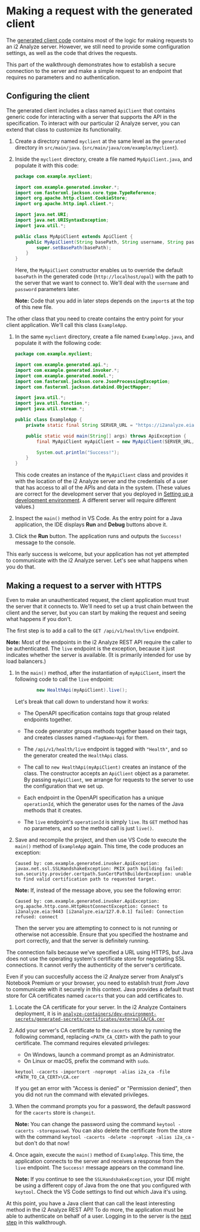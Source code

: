 # Making a request with the generated client

The [generated client code](generating-client-code.md) contains most of the logic for making requests to an i2 Analyze server.
However, we still need to provide some configuration settings, as well as the code that drives the requests.

This part of the walkthrough demonstrates how to establish a secure connection to the server and make a simple request to an endpoint that requires no parameters and no authentication.

## Configuring the client

The generated client includes a class named `ApiClient` that contains generic code for interacting with a server that supports the API in the specification.
To interact with our particular i2 Analyze server, you can extend that class to customize its functionality.

1. Create a directory named `myclient` at the same level as the `generated` directory in `src/main/java`. (`src/main/java/com/example/myclient`).

1. Inside the `myclient` directory, create a file named `MyApiClient.java`, and populate it with this code:

   ```java
   package com.example.myclient;
   
   import com.example.generated.invoker.*;
   import com.fasterxml.jackson.core.type.TypeReference;
   import org.apache.http.client.CookieStore;
   import org.apache.http.impl.client.*;
   
   import java.net.URI;
   import java.net.URISyntaxException;
   import java.util.*;
   
   public class MyApiClient extends ApiClient {
       public MyApiClient(String basePath, String username, String password) {
           super.setBasePath(basePath);
       }
   }
   ```

   Here, the `MyApiClient` constructor enables us to override the default `basePath` in the generated code (`http://localhost/opal`) with the path to the server that we want to connect to.
   We'll deal with the `username` and `password` parameters later.

   **Note:** Code that you add in later steps depends on the `import`s at the top of this new file.

The other class that you need to create contains the entry point for your client application.
We'll call this class `ExampleApp`.

1. In the same `myclient` directory, create a file named `ExampleApp.java`, and populate it with the following code:

   ```java
   package com.example.myclient;
   
   import com.example.generated.api.*;
   import com.example.generated.invoker.*;
   import com.example.generated.model.*;
   import com.fasterxml.jackson.core.JsonProcessingException;
   import com.fasterxml.jackson.databind.ObjectMapper;
   
   import java.util.*;
   import java.util.function.*;
   import java.util.stream.*;
   
   public class ExampleApp {
       private static final String SERVER_URL = "https://i2analyze.eia:9443/opal";
   
       public static void main(String[] args) throws ApiException {
           final MyApiClient myApiClient = new MyApiClient(SERVER_URL, "Jenny", "Jenny");
   
           System.out.println("Success!");
       }
   }
   ```

   This code creates an instance of the `MyApiClient` class and provides it with the location of the i2 Analyze server and the credentials of a user that has access to all of the APIs and data in the system.
   (These values are correct for the development server that you deployed in [Setting up a development environment](setting-up-dev-environment.md).
   A different server will require different values.)

1. Inspect the `main()` method in VS Code. 
   As the entry point for a Java application, the IDE displays **Run** and **Debug** buttons above it.

1. Click the **Run** button.
   The application runs and outputs the `Success!` message to the console.

This early success is welcome, but your application has not yet attempted to communicate with the i2 Analyze server.
Let's see what happens when you do that.

## Making a request to a server with HTTPS

Even to make an unauthenticated request, the client application must trust the server that it connects to.
We'll need to set up a trust chain between the client and the server, but you can start by making the request and seeing what happens if you don't.

The first step is to add a call to the `GET /api/v1/health/live` endpoint.

**Note:** Most of the endpoints in the i2 Analyze REST API require the caller to be authenticated.
The `live` endpoint is the exception, because it just indicates whether the server is available.
(It is primarily intended for use by load balancers.)

1. In the `main()` method, after the instantiation of `myApiClient`, insert the following code to call the `live` endpoint:

   ```java
           new HealthApi(myApiClient).live();
   ```

   Let's break that call down to understand how it works:

   - The OpenAPI specification contains _tags_ that group related endpoints together.
   
   - The code generator groups methods together based on their tags, and creates classes named `<TagName>Api` for them.
   
   - The `/api/v1/health/live` endpoint is tagged with `"Health"`, and so the generator created the `HealthApi` class.

   - The call to `new HealthApi(myApiClient)` creates an instance of the class.
     The constructor accepts an `ApiClient` object as a parameter.
     By passing `myApiClient`, we arrange for requests to the server to use the configuration that we set up.

   - Each endpoint in the OpenAPI specification has a unique `operationId`, which the generator uses for the names of the Java methods that it creates.

   - The `live` endpoint's `operationId` is simply `live`. Its `GET` method has no parameters, and so the method call is just `live()`.

1. Save and recompile the project, and then use VS Code to execute the `main()` method of `ExampleApp` again.
   This time, the code produces an exception:

   ```
   Caused by: com.example.generated.invoker.ApiException: javax.net.ssl.SSLHandshakeException: PKIX path building failed: sun.security.provider.certpath.SunCertPathBuilderException: unable to find valid certification path to requested target.
   ```

   **Note:** If, instead of the message above, you see the following error:

   ```
   Caused by: com.example.generated.invoker.ApiException: org.apache.http.conn.HttpHostConnectException: Connect to i2analyze.eia:9443 [i2analyze.eia/127.0.0.1] failed: Connection refused: connect
   ```

   Then the server you are attempting to connect to is not running or otherwise not accessible.
   Ensure that you specified the hostname and port correctly, and that the server is definitely running.

The connection fails because we've specified a URL using HTTPS, but Java does not use the operating system's certificate store for negotiating SSL connections.
It cannot verify the authenticity of the server's certificate.

Even if you can succesfully access the i2 Analyze server from Analyst's Notebook Premium or your browser, you need to establish trust _from Java_ to communicate with it securely in this context.
Java provides a default trust store for CA certificates named `cacerts` that you can add certificates to.

1. Locate the CA certificate for your server.
   In the i2 Analyze Containers deployment, it is in [`analyze-containers/dev-environment-secrets/generated-secrets/certificates/externalCA/CA.cer`](https://i2group.github.io/analyze-containers/content/deploy_config_dev.html#installing-the-certificate)

1. Add your server's CA certificate to the `cacerts` store by running the following command, replacing `<PATH_CA_CERT>` with the path to your certificate.
   The command requires elevated privileges:

   - On Windows, launch a command prompt as an Administrator.
   - On Linux or macOS, prefix the command with `sudo`.

   ```
   keytool -cacerts -importcert -noprompt -alias i2a_ca -file <PATH_TO_CA_CERT>\CA.cer
   ```
 
   If you get an error with "Access is denied" or "Permission denied", then you did not run the command with elevated privileges.

1. When the command prompts you for a password, the default password for the `cacerts` store is `changeit`.

   **Note:** You can change the password using the command `keytool -cacerts -storepasswd`.
   You can also delete the certificate from the store with the command `keytool -cacerts -delete -noprompt -alias i2a_ca` - but don't do that now!

1. Once again, execute the `main()` method of `ExampleApp`.
   This time, the application connects to the server and receives a response from the `live` endpoint.
   The `Success!` message appears on the command line.

   **Note:** If you continue to see the `SSLHandshakeException`, your IDE might be using a different copy of Java from the one that you configured with `keytool`.
   Check the VS Code settings to find out which Java it's using.

At this point, you have a Java client that can call the least interesting method in the i2 Analyze REST API!
To do more, the application must be able to authenticate on behalf of a user.
Logging in to the server is the [next step](logging-in.md) in this walkthrough.
